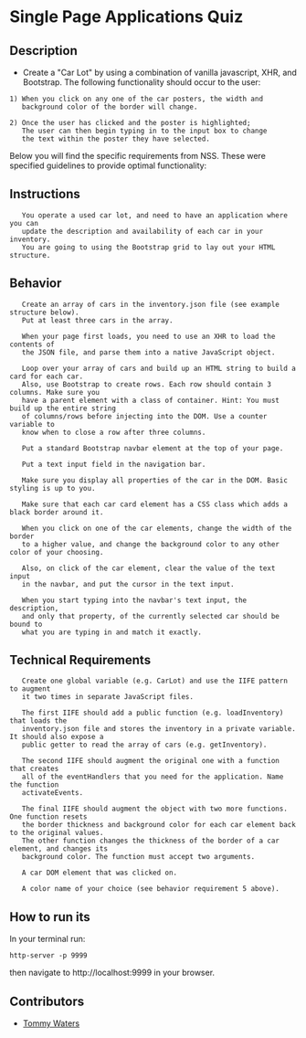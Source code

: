 # Single Page Applications Quiz

## Description
- Create a "Car Lot" by using a combination of vanilla javascript, XHR, and Bootstrap. The following functionality should occur to the user:

```
1) When you click on any one of the car posters, the width and 
   background color of the border will change.

2) Once the user has clicked and the poster is highlighted; 
   The user can then begin typing in to the input box to change 
   the text within the poster they have selected.
```
Below you will find the specific requirements from NSS. These were specified guidelines to provide optimal functionality:


## Instructions

```
   You operate a used car lot, and need to have an application where you can 
   update the description and availability of each car in your inventory. 
   You are going to using the Bootstrap grid to lay out your HTML structure.
```  

## Behavior

```
   Create an array of cars in the inventory.json file (see example structure below). 
   Put at least three cars in the array.

   When your page first loads, you need to use an XHR to load the contents of 
   the JSON file, and parse them into a native JavaScript object.

   Loop over your array of cars and build up an HTML string to build a card for each car. 
   Also, use Bootstrap to create rows. Each row should contain 3 columns. Make sure you 
   have a parent element with a class of container. Hint: You must build up the entire string 
   of columns/rows before injecting into the DOM. Use a counter variable to 
   know when to close a row after three columns.

   Put a standard Bootstrap navbar element at the top of your page.

   Put a text input field in the navigation bar.

   Make sure you display all properties of the car in the DOM. Basic styling is up to you.

   Make sure that each car card element has a CSS class which adds a black border around it.

   When you click on one of the car elements, change the width of the border 
   to a higher value, and change the background color to any other color of your choosing.

   Also, on click of the car element, clear the value of the text input 
   in the navbar, and put the cursor in the text input.

   When you start typing into the navbar's text input, the description, 
   and only that property, of the currently selected car should be bound to
   what you are typing in and match it exactly.
 ```  

## Technical Requirements

```
   Create one global variable (e.g. CarLot) and use the IIFE pattern to augment 
   it two times in separate JavaScript files.

   The first IIFE should add a public function (e.g. loadInventory) that loads the 
   inventory.json file and stores the inventory in a private variable. It should also expose a 
   public getter to read the array of cars (e.g. getInventory).

   The second IIFE should augment the original one with a function that creates
   all of the eventHandlers that you need for the application. Name the function
   activateEvents.

   The final IIFE should augment the object with two more functions. One function resets 
   the border thickness and background color for each car element back to the original values.
   The other function changes the thickness of the border of a car element, and changes its
   background color. The function must accept two arguments.

   A car DOM element that was clicked on.

   A color name of your choice (see behavior requirement 5 above).

```

## How to run its
In your terminal run:
```
http-server -p 9999
```
then navigate to http://localhost:9999 in your browser.

## Contributors
- [Tommy Waters](https://github.com/Thomaswaters05)
